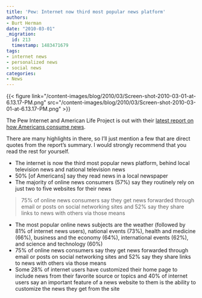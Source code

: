 ```yaml
---
title: 'Pew: Internet now third most popular news platform'
authors:
- Burt Herman
date: "2010-03-01"
_migration:
  id: 213
  timestamp: 1483471679
tags:
- internet news
- personalized news
- social news
categories:
- News
---
```


{{< figure link="/content-images/blog/2010/03/Screen-shot-2010-03-01-at-6.13.17-PM.png" src="/content-images/blog/2010/03/Screen-shot-2010-03-01-at-6.13.17-PM.png" >}}

The Pew Internet and American Life Project is out with their [latest report on how Americans consume news][1].

There are many highlights in there, so I&#8217;ll just mention a few that are direct quotes from the report&#8217;s summary. I would strongly recommend that you read the rest for yourself.

  * The internet is now the third most popular news platform, behind local television news and national television news
  * 50% [of Americans] say they read news in a local newspaper
  * The majority of online news consumers (57%) say they routinely rely on just two to five websites for their news
> 75% of online news consumers say they get news forwarded through email or posts on social networking sites and 52% say they share links to news with others via those means

  * The most popular online news subjects are the weather (followed by 81% of internet news users), national events (73%), health and medicine (66%), business and the economy (64%), international events (62%), and science and technology (60%)
  * 75% of online news consumers say they get news forwarded through email or posts on social networking sites and 52% say they share links to news with others via those means
  * Some 28% of internet users have customized their home page to include news from their favorite source or topics and 40% of internet users say an important feature of a news website to them is the ability to customize the news they get from the site

 [1]: http://www.pewinternet.org/Reports/2010/Online-News/Summary-of-Findings.aspx?r=1